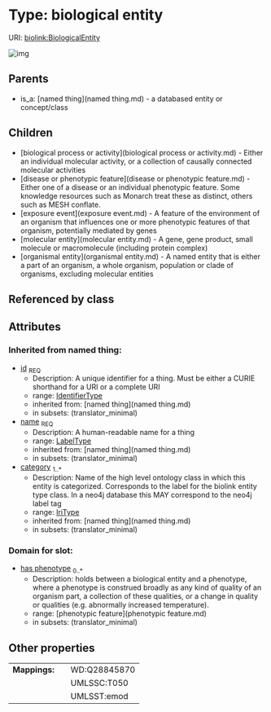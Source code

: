 
# Type: biological entity




URI: [biolink:BiologicalEntity](https://w3id.org/biolink/vocab/BiologicalEntity)


![img](http://yuml.me/diagram/nofunky;dir:TB/class/\[BiologicalEntity|id(i):identifier_type;name(i):label_type;category(i):iri_type%20%2B]^-\[OrganismalEntity],%20\[BiologicalEntity]^-\[MolecularEntity],%20\[BiologicalEntity]^-\[ExposureEvent],%20\[BiologicalEntity]^-\[DiseaseOrPhenotypicFeature],%20\[BiologicalEntity]^-\[BiologicalProcessOrActivity],%20\[NamedThing]^-\[BiologicalEntity])

## Parents

 *  is_a: [named thing](named thing.md) - a databased entity or concept/class

## Children

 * [biological process or activity](biological process or activity.md) - Either an individual molecular activity, or a collection of causally connected molecular activities
 * [disease or phenotypic feature](disease or phenotypic feature.md) - Either one of a disease or an individual phenotypic feature. Some knowledge resources such as Monarch treat these as distinct, others such as MESH conflate.
 * [exposure event](exposure event.md) - A feature of the environment of an organism that influences one or more phenotypic features of that organism, potentially mediated by genes
 * [molecular entity](molecular entity.md) - A gene, gene product, small molecule or macromolecule (including protein complex)
 * [organismal entity](organismal entity.md) - A named entity that is either a part of an organism, a whole organism, population or clade of organisms, excluding molecular entities

## Referenced by class


## Attributes


### Inherited from named thing:

 * [id](id.md)  <sub>REQ</sub>
    * Description: A unique identifier for a thing. Must be either a CURIE shorthand for a URI or a complete URI
    * range: [IdentifierType](type/IdentifierType.md)
    * inherited from: [named thing](named thing.md)
    * in subsets: (translator_minimal)
 * [name](name.md)  <sub>REQ</sub>
    * Description: A human-readable name for a thing
    * range: [LabelType](type/LabelType.md)
    * inherited from: [named thing](named thing.md)
    * in subsets: (translator_minimal)
 * [category](category.md)  <sub>1..*</sub>
    * Description: Name of the high level ontology class in which this entity is categorized. Corresponds to the label for the biolink entity type class. In a neo4j database this MAY correspond to the neo4j label tag
    * range: [IriType](type/IriType.md)
    * inherited from: [named thing](named thing.md)
    * in subsets: (translator_minimal)

### Domain for slot:

 * [has phenotype](has_phenotype.md)  <sub>0..*</sub>
    * Description: holds between a biological entity and a phenotype, where a phenotype is construed broadly as any kind of quality of an organism part, a collection of these qualities, or a change in quality or qualities (e.g. abnormally increased temperature).
    * range: [phenotypic feature](phenotypic feature.md)
    * in subsets: (translator_minimal)

## Other properties

|  |  |  |
| --- | --- | --- |
| **Mappings:** | | WD:Q28845870 |
|  | | UMLSSC:T050 |
|  | | UMLSST:emod |

